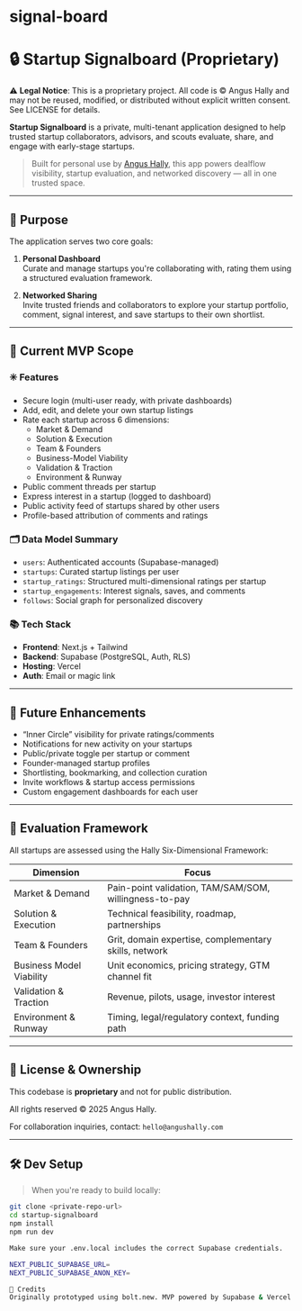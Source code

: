 # signal-board
# 🔒 Startup Signalboard (Proprietary)

⚠️ **Legal Notice**: This is a proprietary project. All code is © Angus Hally and may not be reused, modified, or distributed without explicit written consent. See LICENSE for details.

**Startup Signalboard** is a private, multi-tenant application designed to help trusted startup collaborators, advisors, and scouts evaluate, share, and engage with early-stage startups.

> Built for personal use by [Angus Hally](https://www.angushally.com), this app powers dealflow visibility, startup evaluation, and networked discovery — all in one trusted space.

---

## 🚀 Purpose

The application serves two core goals:

1. **Personal Dashboard**  
   Curate and manage startups you're collaborating with, rating them using a structured evaluation framework.

2. **Networked Sharing**  
   Invite trusted friends and collaborators to explore your startup portfolio, comment, signal interest, and save startups to their own shortlist.

---

## 🔐 Current MVP Scope

### ✳️ Features

- Secure login (multi-user ready, with private dashboards)
- Add, edit, and delete your own startup listings
- Rate each startup across 6 dimensions:
  - Market & Demand
  - Solution & Execution
  - Team & Founders
  - Business-Model Viability
  - Validation & Traction
  - Environment & Runway
- Public comment threads per startup
- Express interest in a startup (logged to dashboard)
- Public activity feed of startups shared by other users
- Profile-based attribution of comments and ratings

### 🗂️ Data Model Summary

- `users`: Authenticated accounts (Supabase-managed)
- `startups`: Curated startup listings per user
- `startup_ratings`: Structured multi-dimensional ratings per startup
- `startup_engagements`: Interest signals, saves, and comments
- `follows`: Social graph for personalized discovery

### 📚 Tech Stack

- **Frontend**: Next.js + Tailwind
- **Backend**: Supabase (PostgreSQL, Auth, RLS)
- **Hosting**: Vercel
- **Auth**: Email or magic link

---

## 🔮 Future Enhancements

- “Inner Circle” visibility for private ratings/comments
- Notifications for new activity on your startups
- Public/private toggle per startup or comment
- Founder-managed startup profiles
- Shortlisting, bookmarking, and collection curation
- Invite workflows & startup access permissions
- Custom engagement dashboards for each user

---

## 🧠 Evaluation Framework

All startups are assessed using the Hally Six-Dimensional Framework:

| Dimension               | Focus                                                       |
|-------------------------|-------------------------------------------------------------|
| Market & Demand         | Pain-point validation, TAM/SAM/SOM, willingness-to-pay      |
| Solution & Execution    | Technical feasibility, roadmap, partnerships                |
| Team & Founders         | Grit, domain expertise, complementary skills, network       |
| Business Model Viability| Unit economics, pricing strategy, GTM channel fit           |
| Validation & Traction   | Revenue, pilots, usage, investor interest                   |
| Environment & Runway    | Timing, legal/regulatory context, funding path              |

---

## 👤 License & Ownership

This codebase is **proprietary** and not for public distribution.

All rights reserved © 2025 Angus Hally.

For collaboration inquiries, contact: `hello@angushally.com`

---

## 🛠 Dev Setup

> When you're ready to build locally:

```bash
git clone <private-repo-url>
cd startup-signalboard
npm install
npm run dev

Make sure your .env.local includes the correct Supabase credentials.

NEXT_PUBLIC_SUPABASE_URL=
NEXT_PUBLIC_SUPABASE_ANON_KEY=

🙌 Credits
Originally prototyped using bolt.new. MVP powered by Supabase & Vercel.

